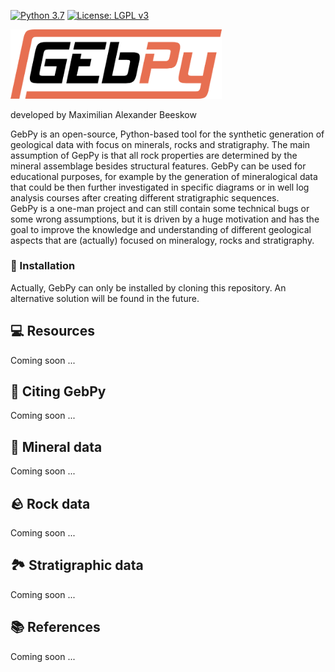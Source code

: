 [![Python 3.7](https://img.shields.io/badge/python-3.7-blue.svg)](https://www.python.org/downloads/release/python-370/) [![License: LGPL v3](https://img.shields.io/badge/License-LGPL%20v3-blue.svg)](https://www.gnu.org/licenses/lgpl-3.0)

<a href="https://github.com/MABeeskow/GebPy">
  <img src="documents/readme_images/readme_header.png" width="67%">
</a>

developed by Maximilian Alexander Beeskow

GebPy is an open-source, Python-based tool for the synthetic generation of geological data with focus on minerals, rocks and stratigraphy. The main assumption of GepPy is that all rock properties are determined by the mineral assemblage besides structural features. GebPy can be used for educational purposes, for example by the generation of mineralogical data that could be then further investigated in specific diagrams or in well log analysis courses after creating different stratigraphic sequences.\
GebPy is a one-man project and can still contain some technical bugs or some wrong assumptions, but it is driven by a huge motivation and has the goal to improve the knowledge and understanding of different geological aspects that are (actually) focused on mineralogy, rocks and stratigraphy.

### 🚀 Installation

Actually, GebPy can only be installed by cloning this repository. An alternative solution will be found in the future. 

## 💻 Resources

Coming soon ...

## 💭 Citing GebPy

Coming soon ...

## 💎 Mineral data

Coming soon ...

## 🪨 Rock data

Coming soon ...

## 🏞️ Stratigraphic data

Coming soon ...

## 📚 References

Coming soon ...